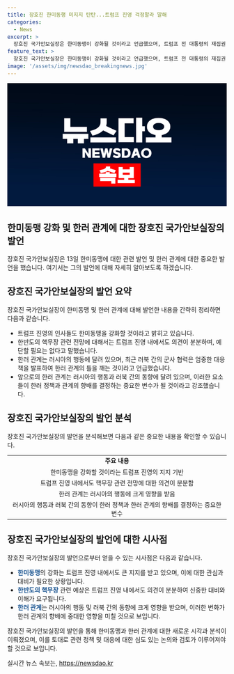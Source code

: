 ```yaml
---
title: 장호진 한미동행 미지지 탄탄...트럼프 진영 걱정말라 말해
categories:
  - News
excerpt: >
  장호진 국가안보실장은 한미동맹이 강화될 것이라고 언급했으며, 트럼프 전 대통령의 재집권 여부에 따른 대비책을 마련 중이라고 밝혔다. 또한, 한반도의 핵무장 문제와 한러관계에 대한 견해를 밝히며, 러시아와의 관계가 한러 정책의 중요한 변수가 될 것이라 강조했다.
feature_text: >
  장호진 국가안보실장은 한미동맹이 강화될 것이라고 언급했으며, 트럼프 전 대통령의 재집권 여부에 따른 대비책을 마련 중이라고 밝혔다. 또한, 한반도의 핵무장 문제와 한러관계에 대한 견해를 밝히며, 러시아와의 관계가 한러 정책의 중요한 변수가 될 것이라 강조했다.
image: '/assets/img/newsdao_breakingnews.jpg'
---
```


<p><img src="/assets/img/newsdao_breakingnews.jpg" alt="koreaapp 속보" /></p>

<h2>한미동맹 강화 및 한러 관계에 대한 장호진 국가안보실장의 발언</h2>

<p data-ke-size="size16">장호진 국가안보실장은 13일 한미동맹에 대한 관련 발언 및 한러 관계에 대한 중요한 발언을 했습니다. 여기서는 그의 발언에 대해 자세히 알아보도록 하겠습니다.</p>

<h2 data-ke-size="size26">장호진 국가안보실장의 발언 요약</h2>

<p data-ke-size="size16">장호진 국가안보실장이 한미동맹 및 한러 관계에 대해 발언한 내용을 간략히 정리하면 다음과 같습니다.</p>

<ul>
    <li>트럼프 진영의 인사들도 한미동맹을 강화할 것이라고 밝히고 있습니다.</li>
    <li>한반도의 핵무장 관련 전망에 대해서는 트럼프 진영 내에서도 의견이 분분하며, 예단할 필요는 없다고 말했습니다.</li>
    <li>한러 관계는 러시아의 행동에 달려 있으며, 최근 러북 간의 군사 협력은 엄중한 대응책을 발표하여 한러 관계의 틀을 깨는 것이라고 언급했습니다.</li>
    <li>앞으로의 한러 관계는 러시아의 행동과 러북 간의 동향에 달려 있으며, 이러한 요소들이 한러 정책과 관계의 향배를 결정하는 중요한 변수가 될 것이라고 강조했습니다.</li>
</ul>

<h2 data-ke-size="size26">장호진 국가안보실장의 발언 분석</h2>

<p data-ke-size="size16">장호진 국가안보실장의 발언을 분석해보면 다음과 같은 중요한 내용을 확인할 수 있습니다.</p>

<table>
    <tr>
        <td style="text-align: center; height: 17px;"><b>주요 내용</b></td>
    </tr>
    <tr>
        <td style="text-align: center; height: 17px;">한미동맹을 강화할 것이라는 트럼프 진영의 지지 기반</td>
    </tr>
    <tr>
        <td style="text-align: center; height: 17px;">트럼프 진영 내에서도 핵무장 관련 전망에 대한 의견이 분분함</td>
    </tr>
    <tr>
        <td style="text-align: center; height: 17px;">한러 관계는 러시아의 행동에 크게 영향을 받음</td>
    </tr>
    <tr>
        <td style="text-align: center; height: 17px;">러시아의 행동과 러북 간의 동향이 한러 정책과 한러 관계의 향배를 결정하는 중요한 변수</td>
    </tr>
</table>

<h2 data-ke-size="size26">장호진 국가안보실장의 발언에 대한 시사점</h2>

<p data-ke-size="size16">장호진 국가안보실장의 발언으로부터 얻을 수 있는 시사점은 다음과 같습니다.</p>

<ul>
    <li><b><span style="color: #1a5490;">한미동맹</span></b>의 강화는 트럼프 진영 내에서도 큰 지지를 받고 있으며, 이에 대한 관심과 대비가 필요한 상황입니다.</li>
    <li><b><span style="color: #1a5490;">한반도의 핵무장</span></b> 관련 예상은 트럼프 진영 내에서도 의견이 분분하여 신중한 대비와 이해가 요구됩니다.</li>
    <li><b><span style="color: #1a5490;">한러 관계</span></b>는 러시아의 행동 및 러북 간의 동향에 크게 영향을 받으며, 이러한 변화가 한러 관계의 향배에 중대한 영향을 미칠 것으로 보입니다.</li>
</ul>

<p data-ke-size="size16">장호진 국가안보실장의 발언을 통해 한미동맹과 한러 관계에 대한 새로운 시각과 분석이 이뤄졌으며, 이를 토대로 관련 정책 및 대응에 대한 심도 있는 논의와 검토가 이루어져야 할 것으로 보입니다.</p>
실시간 뉴스 속보는, <a href="https://newsdao.kr" rel="dofollow">https://newsdao.kr</a>


